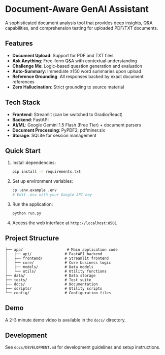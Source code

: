 # Document-Aware GenAI Assistant

A sophisticated document analysis tool that provides deep insights, Q&A capabilities, and comprehension testing for uploaded PDF/TXT documents.

## Features

- **Document Upload**: Support for PDF and TXT files
- **Ask Anything**: Free-form Q&A with contextual understanding
- **Challenge Me**: Logic-based question generation and evaluation
- **Auto-Summary**: Immediate ≤150 word summaries upon upload
- **Reference Grounding**: All responses backed by exact document references
- **Zero Hallucination**: Strict grounding to source material

## Tech Stack

- **Frontend**: Streamlit (can be switched to Gradio/React)
- **Backend**: FastAPI
- **AI/ML**: Google Gemini 1.5 Flash (Free Tier) + document parsers
- **Document Processing**: PyPDF2, pdfminer.six
- **Storage**: SQLite for session management

## Quick Start

1. Install dependencies:
   ```bash
   pip install -r requirements.txt
   ```

2. Set up environment variables:
   ```bash
   cp .env.example .env
   # Edit .env with your Google API key
   ```

3. Run the application:
   ```bash
   python run.py
   ```

4. Access the web interface at `http://localhost:8501`

## Project Structure

```
├── app/                    # Main application code
│   ├── api/               # FastAPI backend
│   ├── frontend/          # Streamlit frontend
│   ├── core/              # Core business logic
│   ├── models/            # Data models
│   └── utils/             # Utility functions
├── data/                  # Data storage
├── tests/                 # Test suite
├── docs/                  # Documentation
├── scripts/               # Utility scripts
└── config/                # Configuration files
```

## Demo

A 2-3 minute demo video is available in the `docs/` directory.

## Development

See `docs/DEVELOPMENT.md` for development guidelines and setup instructions.
